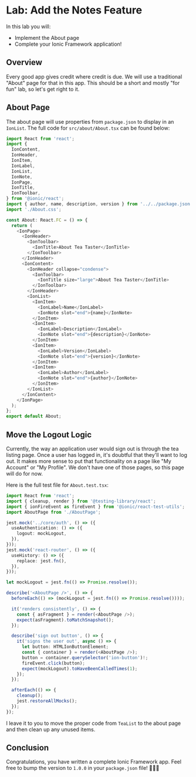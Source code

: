 # Lab: Add the Notes Feature

In this lab you will:

- Implement the About page
- Complete your Ionic Framework application!

## Overview

Every good app gives credit where credit is due. We will use a traditional "About" page for that in this app. This should be a short and mostly "for fun" lab, so let's get right to it.

## About Page

The about page will use properties from `package.json` to display in an `IonList`. The full code for `src/about/About.tsx` can be found below:

```TypeScript
import React from 'react';
import {
  IonContent,
  IonHeader,
  IonItem,
  IonLabel,
  IonList,
  IonNote,
  IonPage,
  IonTitle,
  IonToolbar,
} from '@ionic/react';
import { author, name, description, version } from '../../package.json';
import './About.css';

const About: React.FC = () => {
  return (
    <IonPage>
      <IonHeader>
        <IonToolbar>
          <IonTitle>About Tea Taster</IonTitle>
        </IonToolbar>
      </IonHeader>
      <IonContent>
        <IonHeader collapse="condense">
          <IonToolbar>
            <IonTitle size="large">About Tea Taster</IonTitle>
          </IonToolbar>
        </IonHeader>
        <IonList>
          <IonItem>
            <IonLabel>Name</IonLabel>
            <IonNote slot="end">{name}</IonNote>
          </IonItem>
          <IonItem>
            <IonLabel>Description</IonLabel>
            <IonNote slot="end">{description}</IonNote>
          </IonItem>
          <IonItem>
            <IonLabel>Version</IonLabel>
            <IonNote slot="end">{version}</IonNote>
          </IonItem>
          <IonItem>
            <IonLabel>Author</IonLabel>
            <IonNote slot="end">{author}</IonNote>
          </IonItem>
        </IonList>
      </IonContent>
    </IonPage>
  );
};
export default About;
```

## Move the Logout Logic

Currently, the way an application user would sign out is through the tea listing page. Once a user has logged in, it's doubtful that they'll want to log out. It makes more sense to put that functionality on a page like "My Account" or "My Profile". We don't have one of those pages, so this page will do for now.

Here is the full test file for `About.test.tsx`:

```TypeScript
import React from 'react';
import { cleanup, render } from '@testing-library/react';
import { ionFireEvent as fireEvent } from '@ionic/react-test-utils';
import AboutPage from './AboutPage';

jest.mock('../core/auth', () => ({
  useAuthentication: () => ({
    logout: mockLogout,
  }),
}));
jest.mock('react-router', () => ({
  useHistory: () => ({
    replace: jest.fn(),
  }),
}));

let mockLogout = jest.fn(() => Promise.resolve());

describe('<AboutPage />', () => {
  beforeEach(() => (mockLogout = jest.fn(() => Promise.resolve())));

  it('renders consistently', () => {
    const { asFragment } = render(<AboutPage />);
    expect(asFragment).toMatchSnapshot();
  });

  describe('sign out button', () => {
    it('signs the user out', async () => {
      let button: HTMLIonButtonElement;
      const { container } = render(<AboutPage />);
      button = container.querySelector('ion-button')!;
      fireEvent.click(button);
      expect(mockLogout).toHaveBeenCalledTimes(1);
    });
  });

  afterEach(() => {
    cleanup();
    jest.restoreAllMocks();
  });
});
```

I leave it to you to move the proper code from `TeaList` to the about page and then clean up any unused items.

## Conclusion

Congratulations, you have written a complete Ionic Framework app. Feel free to bump the version to `1.0.0` in your `package.json` file! 🥳🎉🤓
